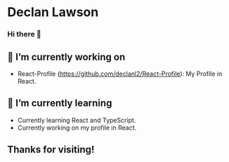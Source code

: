 # Declan Lawson

### Hi there 👋

## 🔭 I’m currently working on

* React-Profile (https://github.com/declanl2/React-Profile): My Profile in React.

## 🌱 I’m currently learning

* Currently learning React and TypeScript.
* Currently working on my profile in React.

## Thanks for visiting!
<!--
**declanl2/declanl2** is a ✨ _special_ ✨ repository because its `README.md` (this file) appears on your GitHub profile.

Here are some ideas to get you started:

- 🔭 I’m currently working on ...
- 🌱 I’m currently learning ...
- 👯 I’m looking to collaborate on ...
- 🤔 I’m looking for help with ...
- 💬 Ask me about ...
- 📫 How to reach me: ...
- 😄 Pronouns: ...
- ⚡ Fun fact: ...
-->
